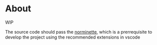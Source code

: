 # About

WIP

The source code should pass the [norminette](https://github.com/42School/norminette), which is a prerrequisite to develop the project using the recommended extensions in vscode
